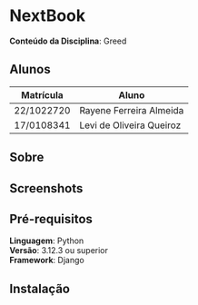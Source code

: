 # NextBook

**Conteúdo da Disciplina**: Greed

## Alunos
|Matrícula | Aluno |
| -- | -- |
| 22/1022720  | Rayene Ferreira Almeida |
| 17/0108341 | Levi de Oliveira Queiroz |

## Sobre 



## Screenshots


## Pré-requisitos

**Linguagem**: Python<br>
**Versão**: 3.12.3 ou superior<br>
**Framework**: Django<br>

## Instalação


